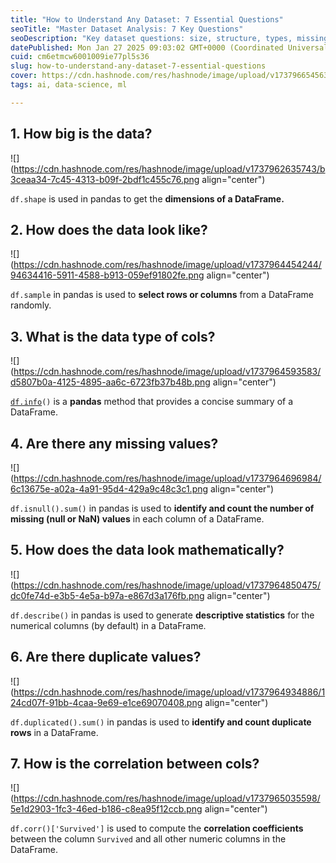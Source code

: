 ```yaml
---
title: "How to Understand Any Dataset: 7 Essential Questions"
seoTitle: "Master Dataset Analysis: 7 Key Questions"
seoDescription: "Key dataset questions: size, structure, types, missing values, statistics, duplicates, correlations. Use pandas for analysis. Ideal for beginners"
datePublished: Mon Jan 27 2025 09:03:02 GMT+0000 (Coordinated Universal Time)
cuid: cm6etmcw6001009ie77pl5s36
slug: how-to-understand-any-dataset-7-essential-questions
cover: https://cdn.hashnode.com/res/hashnode/image/upload/v1737966545632/1cd928d9-1312-4351-bb1e-cd297274cd99.png
tags: ai, data-science, ml

---
```


## 1\. How big is the data?

![](https://cdn.hashnode.com/res/hashnode/image/upload/v1737962635743/b3ceaa34-7c45-4313-b09f-2bdf1c455c76.png align="center")

`df.shape` is used in pandas to get the **dimensions of a DataFrame.**

## 2\. How does the data look like?

![](https://cdn.hashnode.com/res/hashnode/image/upload/v1737964454244/94634416-5911-4588-b913-059ef91802fe.png align="center")

`df.sample` in pandas is used to **select rows or columns** from a DataFrame randomly.

## 3\. What is the data type of cols?

![](https://cdn.hashnode.com/res/hashnode/image/upload/v1737964593583/d5807b0a-4125-4895-aa6c-6723fb37b48b.png align="center")

[`df.info`](http://df.info)`()` is a **pandas** method that provides a concise summary of a DataFrame.

## 4\. Are there any missing values?

![](https://cdn.hashnode.com/res/hashnode/image/upload/v1737964696984/6c13675e-a02a-4a91-95d4-429a9c48c3c1.png align="center")

`df.isnull().sum()` in pandas is used to **identify and count the number of missing (null or NaN) values** in each column of a DataFrame.

## 5\. How does the data look mathematically?

![](https://cdn.hashnode.com/res/hashnode/image/upload/v1737964850475/dc0fe74d-e3b5-4e5a-b97a-e867d3a176fb.png align="center")

`df.describe()` in pandas is used to generate **descriptive statistics** for the numerical columns (by default) in a DataFrame.

## 6\. Are there duplicate values?

![](https://cdn.hashnode.com/res/hashnode/image/upload/v1737964934886/124cd07f-91bb-4caa-9e69-e1ce69070408.png align="center")

`df.duplicated().sum()` in pandas is used to **identify and count duplicate rows** in a DataFrame.

## 7\. How is the correlation between cols?

![](https://cdn.hashnode.com/res/hashnode/image/upload/v1737965035598/5e1d2903-1fc3-46ed-b186-c8ea95f12ccb.png align="center")

`df.corr()['Survived']` is used to compute the **correlation coefficients** between the column `Survived` and all other numeric columns in the DataFrame.